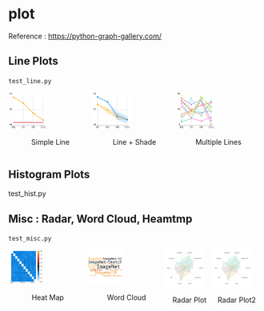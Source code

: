 # plot

Reference : https://python-graph-gallery.com/


## Line Plots 
`test_line.py`

<div style="display: flex; justify-content: space-around;">
  <div>
    <img src="Pictures/test_line.png" alt="Simple Line" style="width: 45%;">
    <p style="text-align: center;">Simple Line</p>
  </div>
  <div>
    <img src="Pictures/test_shade.png" alt="Line + Shade" style="width: 45%;">
    <p style="text-align: center;">Line + Shade</p>
  </div>
  <div>
    <img src="Pictures/test_multiple.png" alt="Multiple Lines" style="width: 45%;">
    <p style="text-align: center;">Multiple Lines</p>
  </div>
</div>

## Histogram Plots 
test_hist.py


## Misc : Radar, Word Cloud, Heamtmp
`test_misc.py`

<div style="display: flex; justify-content: space-around;">
  <div>
    <img src="Pictures/test_heatmap.png" alt="Heat map" style="width: 45%;">
    <p style="text-align: center;">Heat Map</p>
  </div>
  <div>
    <img src="Pictures/test_word_cloud.png" alt="Word Cloud" style="width: 45%;">
    <p style="text-align: center;">Word Cloud</p>
  </div>
  <div>
    <img src="Pictures/test_radar2.png" alt="Multiple Lines" style="width: 80%;">
    <p style="text-align: center;">Radar Plot</p>
  </div>
  <div>
    <img src="Pictures/test_radar1.png" alt="Multiple Lines" style="width: 80%;">
    <p style="text-align: center;">Radar Plot2</p>
  </div>
</div>

